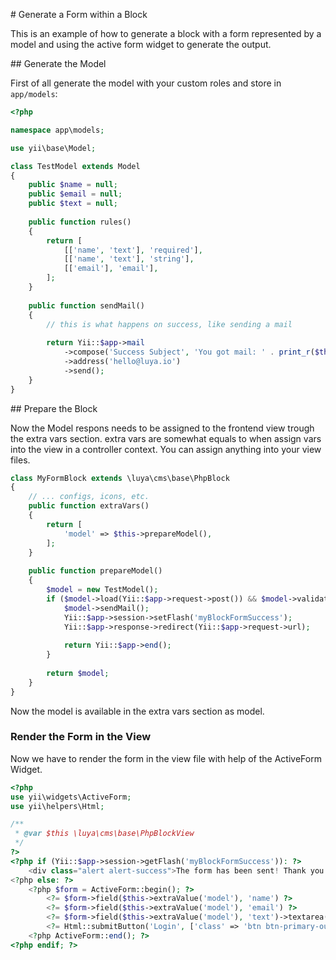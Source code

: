 # Generate a Form within a Block

This is an example of how to generate a block with a form represented by a model and using the active form widget to generate the output.

## Generate the Model

First of all generate the model with your custom roles and store in `app/models`:

```php
<?php

namespace app\models;

use yii\base\Model;

class TestModel extends Model
{
    public $name = null;
    public $email = null;
    public $text = null;
	
    public function rules()
    {
        return [
            [['name', 'text'], 'required'],
            [['name', 'text'], 'string'],
            [['email'], 'email'],
        ];
    }
	
    public function sendMail()
    {
        // this is what happens on success, like sending a mail
		
        return Yii::$app->mail
            ->compose('Success Subject', 'You got mail: ' . print_r($this->attributes, true))
            ->address('hello@luya.io')
            ->send();
    }
}
```
					
## Prepare the Block 

Now the Model respons needs to be assigned to the frontend view trough the extra vars section. extra vars are somewhat equals to when assign vars into the view in a controller context. You can assign anything into your view files.

```php
class MyFormBlock extends \luya\cms\base\PhpBlock
{
    // ... configs, icons, etc.
    public function extraVars()
    {
        return [
            'model' => $this->prepareModel(),
        ];
    }
	
    public function prepareModel()
    {
        $model = new TestModel();
        if ($model->load(Yii::$app->request->post()) && $model->validate()) {
            $model->sendMail();
            Yii::$app->session->setFlash('myBlockFormSuccess');
            Yii::$app->response->redirect(Yii::$app->request->url);
			
            return Yii::$app->end();
        }
 
        return $model;
    }
}
```
				
Now the model is available in the extra vars section as model.

### Render the Form in the View

Now we have to render the form in the view file with help of the ActiveForm Widget.

```php
<?php
use yii\widgets\ActiveForm;
use yii\helpers\Html;

/**
 * @var $this \luya\cms\base\PhpBlockView
 */
?>
<?php if (Yii::$app->session->getFlash('myBlockFormSuccess')): ?>
    <div class="alert alert-success">The form has been sent! Thank you.</div>
<?php else: ?>
    <?php $form = ActiveForm::begin(); ?>
        <?= $form->field($this->extraValue('model'), 'name') ?>
        <?= $form->field($this->extraValue('model'), 'email') ?>
        <?= $form->field($this->extraValue('model'), 'text')->textarea() ?>
        <?= Html::submitButton('Login', ['class' => 'btn btn-primary-outline']) ?>
    <?php ActiveForm::end(); ?>
<?php endif; ?>
```
